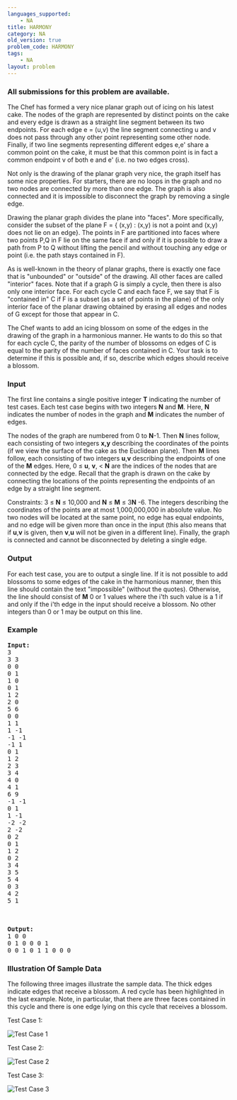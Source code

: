 ```yaml
---
languages_supported:
    - NA
title: HARMONY
category: NA
old_version: true
problem_code: HARMONY
tags:
    - NA
layout: problem
---
```

###  All submissions for this problem are available. 

The Chef has formed a very nice planar graph out of icing on his latest cake. The nodes of the graph are represented by distinct points on the cake and every edge is drawn as a straight line segment between its two endpoints. For each edge e = (u,v) the line segment connecting u and v does not pass through any other point representing some other node. Finally, if two line segments representing different edges e,e' share a common point on the cake, it must be that this common point is in fact a common endpoint v of both e and e' (i.e. no two edges cross).

Not only is the drawing of the planar graph very nice, the graph itself has some nice properties. For starters, there are no loops in the graph and no two nodes are connected by more than one edge. The graph is also connected and it is impossible to disconnect the graph by removing a single edge.

Drawing the planar graph divides the plane into "faces". More specifically, consider the subset of the plane F = { (x,y) : (x,y) is not a point and (x,y) does not lie on an edge}. The points in F are partitioned into faces where two points P,Q in F lie on the same face if and only if it is possible to draw a path from P to Q without lifting the pencil and without touching any edge or point (i.e. the path stays contained in F).

As is well-known in the theory of planar graphs, there is exactly one face that is "unbounded" or "outside" of the drawing. All other faces are called "interior" faces. Note that if a graph G is simply a cycle, then there is also only one interior face. For each cycle C and each face F, we say that F is "contained in" C if F is a subset (as a set of points in the plane) of the only interior face of the planar drawing obtained by erasing all edges and nodes of G except for those that appear in C.

The Chef wants to add an icing blossom on some of the edges in the drawing of the graph in a harmonious manner. He wants to do this so that for each cycle C, the parity of the number of blossoms on edges of C is equal to the parity of the number of faces contained in C. Your task is to determine if this is possible and, if so, describe which edges should receive a blossom.

### Input

The first line contains a single positive integer **T** indicating the number of test cases. Each test case begins with two integers **N** and **M**. Here, **N** indicates the number of nodes in the graph and **M** indicates the number of edges.

The nodes of the graph are numbered from 0 to **N**-1. Then **N** lines follow, each consisting of two integers **x,y** describing the coordinates of the points (if we view the surface of the cake as the Euclidean plane). Then **M** lines follow, each consisting of two integers **u**,**v** describing the endpoints of one of the **M** edges. Here, 0 ≤ **u**, **v**, &lt; **N** are the indices of the nodes that are connected by the edge. Recall that the graph is drawn on the cake by connecting the locations of the points representing the endpoints of an edge by a straight line segment.

Constraints: 3 ≤ **N** ≤ 10,000 and  **N**  ≤  **M**  ≤ 3**N** -6. The integers describing the coordinates of the points are at most 1,000,000,000 in absolute value. No two nodes will be located at the same point, no edge has equal endpoints, and no edge will be given more than once in the input (this also means that if **u**,**v** is given, then **v**,**u** will not be given in a different line). Finally, the graph is connected and cannot be disconnected by deleting a single edge.

### Output

For each test case, you are to output a single line. If it is not possible to add blossoms to some edges of the cake in the harmonious manner, then this line should contain the text "impossible" (without the quotes). Otherwise, the line should consist of **M** 0 or 1 values where the i'th such value is a 1 if and only if the i'th edge in the input should receive a blossom. No other integers than 0 or 1 may be output on this line.

### Example

<pre><b>Input:</b>
3
3 3
0 0
0 1
1 0
0 1
1 2
2 0
5 6
0 0
1 1
1 -1
-1 -1
-1 1
0 1
1 2
2 3
3 4
4 0
4 1
6 9
-1 -1
0 1
1 -1
-2 -2
2 -2
0 2
0 1
1 2
0 2
3 4
3 5
5 4
0 3
4 2
5 1



<b>Output:</b>
1 0 0
0 1 0 0 0 1
0 0 1 0 1 1 0 0 0
</pre>
### Illustration Of Sample Data

The following three images illustrate the sample data. The thick edges indicate edges that receive a blossom. A red cycle has been highlighted in the last example. Note, in particular, that there are three faces contained in this cycle and there is one edge lying on this cycle that receives a blossom.

Test Case 1:

![Test Case 1](/download/c1.png)

Test Case 2:

![Test Case 2](/download/c2.png)

Test Case 3:

![Test Case 3](/download/c3.png)
